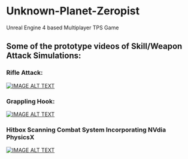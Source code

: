# Unknown-Planet-Zeropist
Unreal Engine 4 based Multiplayer TPS Game

## Some of the prototype videos of Skill/Weapon Attack Simulations:

### Rifle Attack:
[![IMAGE ALT TEXT](http://img.youtube.com/vi/yNfOqAULUDs/0.jpg)](http://www.youtube.com/watch?v=yNfOqAULUDs "Rifle Attack Test")

### Grappling Hook:
[![IMAGE ALT TEXT](http://img.youtube.com/vi/DOpqWJ1jOfA/0.jpg)](http://www.youtube.com/watch?v=DOpqWJ1jOfA "Grappling Hook Test")

### Hitbox Scanning Combat System Incorporating NVdia PhysicsX
[![IMAGE ALT TEXT](http://img.youtube.com/vi/u5vuF0UXuqc/0.jpg)](http://www.youtube.com/watch?v=u5vuF0UXuqc "Combat System Test")
